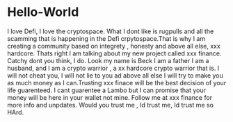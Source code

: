 # Hello-World
I love Defi, I love the cryptospace. What I dont like is rugpulls and all the scamming that is happening in the Defi crpytospace.That is why I am creating a community based on integrety , honesty and above all else, xxx hardcore. Thats right I am talking about my new project called xxx finance. Catchy dont you think, I do. Look my name is Beck I am a father I am a husband, and I am a crypto warrior , a xx hardcore crypto warrior that is. I will not cheat you, I will not lie to you ad above all else I will try to make you as much money as I can.Trusting xxx finace will be the best decision of your life guarenteed. I cant guarentee a Lambo but I can promise that your money will be here in your wallet not mine.
Follow me at xxx finance for more info and unpdates.
Would you trust me , Id trust me, Id trust me so HArd.
